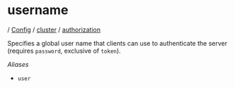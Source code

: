 # username

/ [Config](../../../README.md) / [cluster](../../README.md) / [authorization](../README.md) 

Specifies a global user name that clients can use to authenticate
the server (requires `password`, exclusive of `token`).

*Aliases*
- `user`

